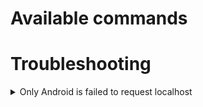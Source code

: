 # Available commands

# Troubleshooting

<details>
<summary>Only Android is failed to request localhost</summary>
<p>

Use ADB reverse to bind an emulator port to a port on your computer.

```shell
   adb reverse tcp:3000 tcp:3000
```

</p>
</details>
